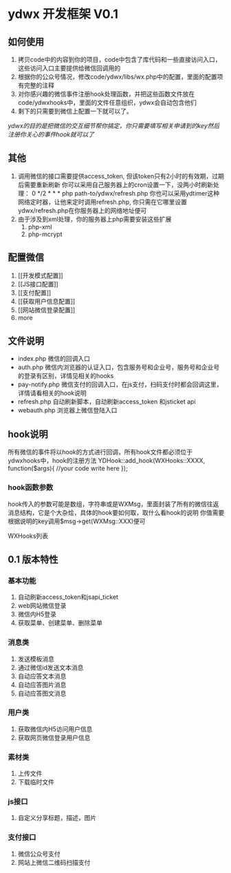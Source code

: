 # ydwx 开发框架 V0.1

## 如何使用

1. 拷贝code中的内容到你的项目，code中包含了库代码和一些直接访问入口，这些访问入口主要提供给微信回调用的
2. 根据你的公众号情况，修改code/ydwx/libs/wx.php中的配置，里面的配置项有完整的注释
3. 对你感兴趣的微信事件注册hook处理函数，并把这些函数文件放在code/ydwxhooks中，里面的文件任意组织，ydwx会自动包含他们
4. 剩下的只需要到微信上配置一下就可以了。

*ydwx的目的是把微信的交互细节帮你搞定，你只需要填写相关申请到的key然后注册你关心的事件hook就可以了*

## 其他

1. 调用微信的接口需要提供access_token, 但该token只有2小时的有效期，过期后需要重新刷新
    你可以采用自己服务器上的cron设置一下，没两小时刷新处理：
    0 */2 * * * php path-to/ydwx/refresh.php
    你也可以采用ydtimer这种网络定时器，让他来定时调用refresh.php, 你只需在它哪里设置ydwx/refresh.php在你服务器上的网络地址便可
2. 由于涉及到xml处理，你的服务器上php需要安装这些扩展
    1. php-xml
    2. php-mcrypt
    
## 配置微信

1. [[开发模式配置]]
2. [[JS接口配置]]
4. [[支付配置]]
5. [[获取用户信息配置]]
6. [[网站微信登录配置]]
7. more


## 文件说明

- index.php       微信的回调入口
- auth.php        微信内浏览器的认证入口，包含服务号和企业号，服务号和企业号的登录有区别，详情见相关的hooks
- pay-notify.php  微信支付的回调入口，在js支付，扫码支付时都会回调这里，详情请看相关的hook说明
- refresh.php     自动刷新脚本，自动刷新access_token 和jsticket api
- webauth.php     浏览器上微信登陆入口

## hook说明

所有微信的事件将以hook的方式进行回调，所有hook文件都必须位于ydwxhooks中，hook的注册方法
YDHook::add_hook(WXHooks::XXXX, function($args){
    //your code write here
});

### hook函数参数

hook传入的参数可能是数组，字符串或是WXMsg，里面封装了所有的微信往返消息结构，它是个大杂烩，具体的hook要如何取，取什么看hook的说明
你值需要根据说明的key调用$msg->get(WXMsg::XXX)便可


WXHooks列表

## 0.1 版本特性

### 基本功能
1. 自动刷新access_token和jsapi_ticket
2. web网站微信登录
3. 微信内H5登录
4. 获取菜单、创建菜单、删除菜单

### 消息类
1. 发送模板消息
2. 通过微信id发送文本消息
3. 自动应答文本消息
4. 自动应答图片消息
5. 自动应答图文消息

### 用户类
1. 获取微信内H5访问用户信息
2. 获取网页微信登录用户信息

### 素材类
1. 上传文件
2. 下载临时文件

### js接口
1. 自定义分享标题，描述，图片

### 支付接口
1. 微信公众号支付
2. 网站上微信二维码扫描支付

